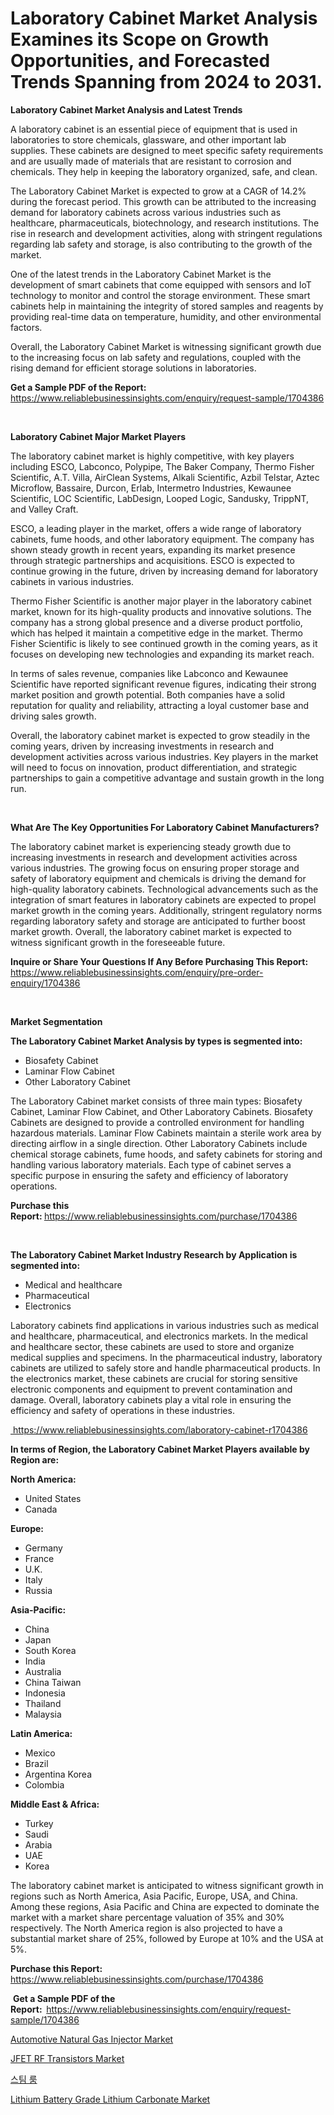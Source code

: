 <p><h1>Laboratory Cabinet Market Analysis Examines its Scope on Growth Opportunities, and Forecasted Trends Spanning from 2024 to 2031.</h1></p><p><strong>Laboratory Cabinet Market Analysis and Latest Trends</strong></p>
<p><p>A laboratory cabinet is an essential piece of equipment that is used in laboratories to store chemicals, glassware, and other important lab supplies. These cabinets are designed to meet specific safety requirements and are usually made of materials that are resistant to corrosion and chemicals. They help in keeping the laboratory organized, safe, and clean.</p><p>The Laboratory Cabinet Market is expected to grow at a CAGR of 14.2% during the forecast period. This growth can be attributed to the increasing demand for laboratory cabinets across various industries such as healthcare, pharmaceuticals, biotechnology, and research institutions. The rise in research and development activities, along with stringent regulations regarding lab safety and storage, is also contributing to the growth of the market.</p><p>One of the latest trends in the Laboratory Cabinet Market is the development of smart cabinets that come equipped with sensors and IoT technology to monitor and control the storage environment. These smart cabinets help in maintaining the integrity of stored samples and reagents by providing real-time data on temperature, humidity, and other environmental factors.</p><p>Overall, the Laboratory Cabinet Market is witnessing significant growth due to the increasing focus on lab safety and regulations, coupled with the rising demand for efficient storage solutions in laboratories.</p></p>
<p><strong>Get a Sample PDF of the Report:&nbsp;</strong> <a href="https://www.reliablebusinessinsights.com/enquiry/request-sample/1704386">https://www.reliablebusinessinsights.com/enquiry/request-sample/1704386</a></p>
<p>&nbsp;</p>
<p><strong>Laboratory Cabinet Major Market Players</strong></p>
<p><p>The laboratory cabinet market is highly competitive, with key players including ESCO, Labconco, Polypipe, The Baker Company, Thermo Fisher Scientific, A.T. Villa, AirClean Systems, Alkali Scientific, Azbil Telstar, Aztec Microflow, Bassaire, Durcon, Erlab, Intermetro Industries, Kewaunee Scientific, LOC Scientific, LabDesign, Looped Logic, Sandusky, TrippNT, and Valley Craft.</p><p>ESCO, a leading player in the market, offers a wide range of laboratory cabinets, fume hoods, and other laboratory equipment. The company has shown steady growth in recent years, expanding its market presence through strategic partnerships and acquisitions. ESCO is expected to continue growing in the future, driven by increasing demand for laboratory cabinets in various industries.</p><p>Thermo Fisher Scientific is another major player in the laboratory cabinet market, known for its high-quality products and innovative solutions. The company has a strong global presence and a diverse product portfolio, which has helped it maintain a competitive edge in the market. Thermo Fisher Scientific is likely to see continued growth in the coming years, as it focuses on developing new technologies and expanding its market reach.</p><p>In terms of sales revenue, companies like Labconco and Kewaunee Scientific have reported significant revenue figures, indicating their strong market position and growth potential. Both companies have a solid reputation for quality and reliability, attracting a loyal customer base and driving sales growth.</p><p>Overall, the laboratory cabinet market is expected to grow steadily in the coming years, driven by increasing investments in research and development activities across various industries. Key players in the market will need to focus on innovation, product differentiation, and strategic partnerships to gain a competitive advantage and sustain growth in the long run.</p></p>
<p>&nbsp;</p>
<p><strong>What Are The Key Opportunities For Laboratory Cabinet Manufacturers?</strong></p>
<p><p>The laboratory cabinet market is experiencing steady growth due to increasing investments in research and development activities across various industries. The growing focus on ensuring proper storage and safety of laboratory equipment and chemicals is driving the demand for high-quality laboratory cabinets. Technological advancements such as the integration of smart features in laboratory cabinets are expected to propel market growth in the coming years. Additionally, stringent regulatory norms regarding laboratory safety and storage are anticipated to further boost market growth. Overall, the laboratory cabinet market is expected to witness significant growth in the foreseeable future.</p></p>
<p><strong>Inquire or Share Your Questions If Any Before Purchasing This Report:</strong> <a href="https://www.reliablebusinessinsights.com/enquiry/pre-order-enquiry/1704386">https://www.reliablebusinessinsights.com/enquiry/pre-order-enquiry/1704386</a></p>
<p>&nbsp;</p>
<p><strong>Market Segmentation</strong></p>
<p><strong>The Laboratory Cabinet Market Analysis by types is segmented into:</strong></p>
<p><ul><li>Biosafety Cabinet</li><li>Laminar Flow Cabinet</li><li>Other Laboratory Cabinet</li></ul></p>
<p><p>The Laboratory Cabinet market consists of three main types: Biosafety Cabinet, Laminar Flow Cabinet, and Other Laboratory Cabinets. Biosafety Cabinets are designed to provide a controlled environment for handling hazardous materials. Laminar Flow Cabinets maintain a sterile work area by directing airflow in a single direction. Other Laboratory Cabinets include chemical storage cabinets, fume hoods, and safety cabinets for storing and handling various laboratory materials. Each type of cabinet serves a specific purpose in ensuring the safety and efficiency of laboratory operations.</p></p>
<p><strong>Purchase this Report:&nbsp;</strong><a href="https://www.reliablebusinessinsights.com/purchase/1704386">https://www.reliablebusinessinsights.com/purchase/1704386</a></p>
<p>&nbsp;</p>
<p><strong>The Laboratory Cabinet Market Industry Research by Application is segmented into:</strong></p>
<p><ul><li>Medical and healthcare</li><li>Pharmaceutical</li><li>Electronics</li></ul></p>
<p><p>Laboratory cabinets find applications in various industries such as medical and healthcare, pharmaceutical, and electronics markets. In the medical and healthcare sector, these cabinets are used to store and organize medical supplies and specimens. In the pharmaceutical industry, laboratory cabinets are utilized to safely store and handle pharmaceutical products. In the electronics market, these cabinets are crucial for storing sensitive electronic components and equipment to prevent contamination and damage. Overall, laboratory cabinets play a vital role in ensuring the efficiency and safety of operations in these industries.</p></p>
<p><a href="https://www.reliablebusinessinsights.com/laboratory-cabinet-r1704386">&nbsp;https://www.reliablebusinessinsights.com/laboratory-cabinet-r1704386</a></p>
<p><strong>In terms of Region, the Laboratory Cabinet Market Players available by Region are:</strong></p>
<p>
    <p> <strong> North America: </strong>
        <ul>
            <li>United States</li>
            <li>Canada</li>
        </ul>
        </p> 
    <p> <strong> Europe: </strong>
        <ul>
            <li>Germany</li>
            <li>France</li>
            <li>U.K.</li>
            <li>Italy</li>
            <li>Russia</li>
        </ul>
        </p> 
    <p> <strong> Asia-Pacific: </strong>
        <ul>
            <li>China</li>
            <li>Japan</li>
            <li>South Korea</li>
            <li>India</li>
            <li>Australia</li>
            <li>China Taiwan</li>
            <li>Indonesia</li>
            <li>Thailand</li>
            <li>Malaysia</li>
        </ul>
        </p> 
    <p> <strong> Latin America: </strong>
        <ul>
            <li>Mexico</li>
            <li>Brazil</li>
            <li>Argentina Korea</li>
            <li>Colombia</li>
        </ul>
        </p> 
    <p> <strong> Middle East & Africa: </strong>
        <ul>
            <li>Turkey</li>
            <li>Saudi</li>
            <li>Arabia</li>
            <li>UAE</li>
            <li>Korea</li>
        </ul>
    </p>
    </p>
<p><p>The laboratory cabinet market is anticipated to witness significant growth in regions such as North America, Asia Pacific, Europe, USA, and China. Among these regions, Asia Pacific and China are expected to dominate the market with a market share percentage valuation of 35% and 30% respectively. The North America region is also projected to have a substantial market share of 25%, followed by Europe at 10% and the USA at 5%.</p></p>
<p><strong>Purchase this Report: </strong><a href="https://www.reliablebusinessinsights.com/purchase/1704386">https://www.reliablebusinessinsights.com/purchase/1704386</a></p>
<p>&nbsp;<strong>Get a Sample PDF of the Report:&nbsp;&nbsp;</strong><a href="https://www.reliablebusinessinsights.com/enquiry/request-sample/1704386">https://www.reliablebusinessinsights.com/enquiry/request-sample/1704386</a></p>
<p><strong></strong></p>
<p><p><a href="https://medium.com/@charlesporter2662/automotive-natural-gas-injector-market-size-growth-trends-statistics-forecasts-2024-2031-0dffb6c21b1e">Automotive Natural Gas Injector Market</a></p><p><a href="https://medium.com/@jjkh377/jfet-rf-transistors-market-research-report-includes-analysis-on-market-size-share-and-growth-rate-35265a60ee49">JFET RF Transistors Market</a></p><p><a href="https://github.com/kimvicki3212024/Market-Research-Report-List-1/blob/main/7718767187671.md">스팀 룸</a></p><p><a href="https://github.com/suitykhatun12/Market-Research-Report-List-1/blob/main/lithium-battery-grade-lithium-carbonate-market.md">Lithium Battery Grade Lithium Carbonate Market</a></p></p>